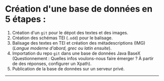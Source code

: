# Création d'une base de données en 5 étapes :

1. Création d'un `git` pour le dépot des textes et des images.
2. Création des schémas TEI (`.odd`) pour le balisage.
3. Balisage des textes en TEI et création des métadescriptions (IMG) (*Langue moderne d'abord, grec ou latin ensuite*).
4. Importation du repo `git` dans une base de données Java BaseX (Questionnement : Quelles infos voulons-nous faire émerger ? À partir de des réponses, configurer un Xpath).
5. Publication de la base de données sur un serveur privé.
***
